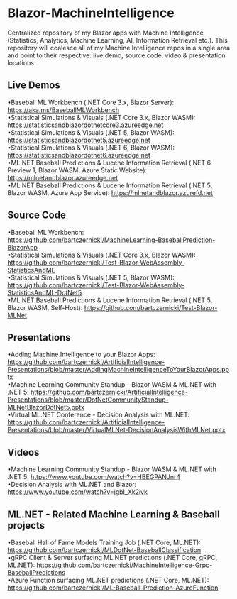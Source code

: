 # Blazor-MachineIntelligence
Centralized repository of my Blazor apps with Machine Intelligence (Statistics, Analytics, Machine Learning, AI, Information Retrieval etc.). This repository will coalesce all of my Machine Intelligence repos in a single area and point to their respective: live demo, source code, video & presentation locations.

## Live Demos
•Baseball ML Workbench (.NET Core 3.x, Blazor Server): https://aka.ms/BaseballMLWorkbench  
•Statistical Simulations & Visuals (.NET Core 3.x, Blazor WASM): https://statisticsandblazordotnetcore3.azureedge.net    
•Statistical Simulations & Visuals (.NET 5, Blazor WASM): https://statisticsandblazordotnet5.azureedge.net  
•Statistical Simulations & Visuals (.NET 6, Blazor WASM): https://statisticsandblazordotnet6.azureedge.net  
•ML.NET Baseball Predictions & Lucene Information Retrieval (.NET 6 Preview 1, Blazor WASM, Azure Static Website): https://mlnetandblazor.azureedge.net  
•ML.NET Baseball Predictions & Lucene Information Retrieval (.NET 5, Blazor WASM, Azure App Service): https://mlnetandblazor.azurefd.net  

## Source Code
•Baseball ML Workbench: https://github.com/bartczernicki/MachineLearning-BaseballPrediction-BlazorApp  
•Statistical Simulations & Visuals (.NET Core 3.x, Blazor WASM): https://github.com/bartczernicki/Test-Blazor-WebAssembly-StatisticsAndML  
•Statistical Simulations & Visuals (.NET 5, Blazor WASM): https://github.com/bartczernicki/Test-Blazor-WebAssembly-StatisticsAndML-DotNet5  
•ML.NET Baseball Predictions & Lucene Information Retrieval (.NET 5, Blazor WASM, Self-Host): https://github.com/bartczernicki/Test-Blazor-MLNet  

## Presentations
•Adding Machine Intelligence to your Blazor Apps: https://github.com/bartczernicki/ArtificialIntelligence-Presentations/blob/master/AddingMachineIntelligenceToYourBlazorApps.pptx  
•Machine Learning Community Standup - Blazor WASM & ML.NET with .NET 5: https://github.com/bartczernicki/ArtificialIntelligence-Presentations/blob/master/DotNetCommunityStandup-MLNetBlazorDotNet5.pptx  
•Virtual ML.NET Conference - Decision Analysis with ML.NET: https://github.com/bartczernicki/ArtificialIntelligence-Presentations/blob/master/VirtualMLNet-DecisionAnalysisWithMLNet.pptx  

## Videos
•Machine Learning Community Standup - Blazor WASM & ML.NET with .NET 5: https://www.youtube.com/watch?v=HBEGPANJnr4  
•Decision Analysis with ML.NET and Blazor: https://www.youtube.com/watch?v=jgbI_Xk2ivk  


## ML.NET - Related Machine Learning & Baseball projects
•Baseball Hall of Fame Models Training Job (.NET Core, ML.NET): https://github.com/bartczernicki/MLDotNet-BaseballClassification  
•gRPC Client & Server surfacing ML.NET predictions (.NET Core, gRPC, ML.NET): https://github.com/bartczernicki/MachineIntelligence-Grpc-BaseballPredictions  
•Azure Function surfacing ML.NET predictions (.NET Core, ML.NET): https://github.com/bartczernicki/ML-Baseball-Prediction-AzureFunction  
